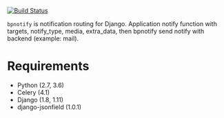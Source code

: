 [![Build Status](https://travis-ci.org/beproud/bpnotify.svg?branch=master)](https://travis-ci.org/beproud/bpnotify)

`bpnotify` is notification routing for Django. Application notify function with targets, notify_type, media, extra_data, then bpnotify send notify with backend (example: mail).

# Requirements

* Python (2.7, 3.6)
* Celery (4.1)
* Django (1.8, 1.11)
* django-jsonfield (1.0.1)


